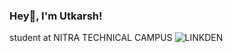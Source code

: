 ### Hey👋, I'm Utkarsh!
student at NITRA TECHNICAL CAMPUS
![LINKDEN](https://www.linkedin.com/in/utkarsh-madeshiya-94824b229/)


<!--
**UTKARSHMADESHIYA/UTKARSHMADESHIYA** is a ✨ _special_ ✨ repository because its `README.md` (this file) appears on your GitHub profile.

Here are some ideas to get you started:

- 🔭 I’m currently working on ...
- 🌱 I’m currently learning 
- 👯 I’m looking to collaborate on ...
- 🤔 I’m looking for help with ...
- 💬 Ask me about ...
- 📫 How to reach me: ...
- 😄 Pronouns: ...
- ⚡ Fun fact: ...
-->
